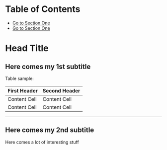 # Table of Contents
- [Go to Section One](#sectionOne)
- [Go to Section One](#sectionTwo)

# Head Title #

<a name="sectionOne"></a>
## Here comes my 1st subtitle ##

Table sample:

First Header  | Second Header
------------- | -------------
Content Cell  | Content Cell
Content Cell  | Content Cell

-----
<a name="sectionTwo"></a>
## Here comes my 2nd subtitle ##

Here comes a lot of interesting stuff

